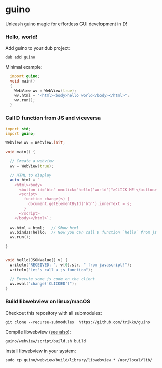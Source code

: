 # guino

Unleash guino magic for effortless GUI development in D!

### Hello, world!

Add guino to your dub project:
```
dub add guino
```

Minimal example:

```d
  import guino;
  void main()
  {
    WebView wv = WebView(true);
    wv.html = "<html><body>hello world</body></html>";
    wv.run();
  }
```

### Call D function from JS and viceversa

```d
import std;
import guino;

WebView wv = WebView.init;

void main() {

  // Create a webview
  wv = WebView(true);

  // HTML to display
  auto html = `
    <html><body>
      <button id="btn" onclick="hello('world')">CLICK ME!</button>
      <script>
        function change(s) {
          document.getElementById('btn').innerText = s;
        }
      </script>
    </body></html>`;
  
  wv.html = html;   // Show html
  wv.bindJs!hello;  // Now you can call D function `hello` from js
  wv.run();

}


void hello(JSONValue[] v) {
  writeln("RECEIVED: ", v[0].str, " from javascript!");
  writeln("Let's call a js function");

  // Execute some js code on the client
  wv.eval("change('CLICKED')");
}
```

### Build libwebview on linux/macOS

Checkout this repository with all submodules:
```
git clone --recurse-submodules  https://github.com/trikko/guino
```

Compile libwebview ([see also](https://github.com/webview/webview)):
```
guino/webview/script/build.sh build
```

Install libwebview in your system:
```
sudo cp guino/webview/build/library/libwebview.* /usr/local/lib/
```
